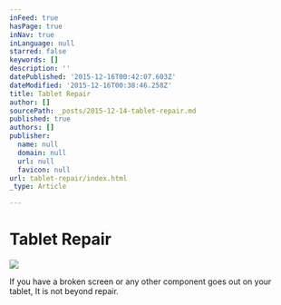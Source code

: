 ```yaml
---
inFeed: true
hasPage: true
inNav: true
inLanguage: null
starred: false
keywords: []
description: ''
datePublished: '2015-12-16T00:42:07.603Z'
dateModified: '2015-12-16T00:38:46.258Z'
title: Tablet Repair
author: []
sourcePath: _posts/2015-12-14-tablet-repair.md
published: true
authors: []
publisher:
  name: null
  domain: null
  url: null
  favicon: null
url: tablet-repair/index.html
_type: Article

---
```

# Tablet Repair
![](https://the-grid-user-content.s3-us-west-2.amazonaws.com/f4699cc3-9ef3-42f0-9d0a-c2bc9fd1b03d.jpg)

If you have a broken screen or any other component goes out on your tablet, It is not beyond repair.